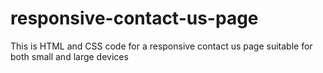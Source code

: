 # responsive-contact-us-page
This is HTML and CSS code for a responsive contact us page
suitable for both small and large devices
